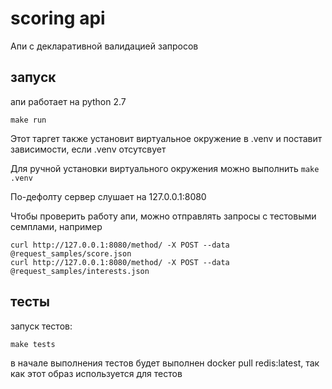 # scoring api

Апи с декларативной валидацией запросов

## запуск
апи работает на python 2.7

`make run`

Этот таргет также установит виртуальное окружение в .venv и поставит зависимости, если .venv отсутсвует

Для ручной установки виртуального окружения можно выполнить `make .venv`

По-дефолту сервер слушает на 127.0.0.1:8080

Чтобы проверить работу апи, можно отправлять запросы с тестовыми семплами, например

```
curl http://127.0.0.1:8080/method/ -X POST --data @request_samples/score.json
curl http://127.0.0.1:8080/method/ -X POST --data @request_samples/interests.json
```

## тесты
запуск тестов:

`make tests`

в начале выполнения тестов будет выполнен docker pull redis:latest, так как этот образ используется для тестов
